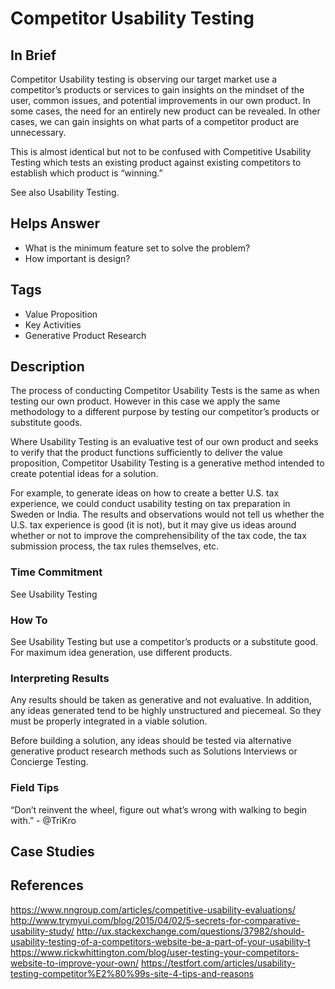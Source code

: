 # Competitor Usability Testing

## In Brief
Competitor Usability testing is observing our target market use a competitor’s products or services to gain insights on the mindset of the user, common issues, and potential improvements in our own product. In some cases, the need for an entirely new product can be revealed. In other cases, we can gain insights on what parts of a competitor product are unnecessary.

This is almost identical but not to be confused with Competitive Usability Testing which tests an existing product against existing competitors to establish which product is “winning.”

See also Usability Testing.

## Helps Answer
- What is the minimum feature set to solve the problem?
- How important is design?

## Tags
- Value Proposition
- Key Activities
- Generative Product Research

## Description
The process of conducting Competitor Usability Tests is the same as when testing our own product. However in this case we apply the same methodology to a different purpose by testing our competitor’s products or substitute goods.

Where Usability Testing is an evaluative test of our own product and seeks to verify that the product functions sufficiently to deliver the value proposition, Competitor Usability Testing is a generative method intended to create potential ideas for a solution.

For example, to generate ideas on how to create a better U.S. tax experience, we could conduct usability testing on tax preparation in Sweden or India. The results and observations would not tell us whether the U.S. tax experience is good (it is not), but it may give us ideas around whether or not to improve the comprehensibility of the tax code, the tax submission process, the tax rules themselves, etc.

### Time Commitment
See Usability Testing

### How To
See Usability Testing but use a competitor’s products or a substitute good. For maximum idea generation, use different products.

### Interpreting Results
Any results should be taken as generative and not evaluative. In addition, any ideas generated tend to be highly unstructured and piecemeal. So they must be properly integrated in a viable solution.

Before building a solution, any ideas should be tested via alternative generative product research methods such as Solutions Interviews or Concierge Testing.

### Field Tips
“Don’t reinvent the wheel, figure out what’s wrong with walking to begin with.” - @TriKro

## Case Studies

## References
https://www.nngroup.com/articles/competitive-usability-evaluations/
http://www.trymyui.com/blog/2015/04/02/5-secrets-for-comparative-usability-study/
http://ux.stackexchange.com/questions/37982/should-usability-testing-of-a-competitors-website-be-a-part-of-your-usability-t
https://www.rickwhittington.com/blog/user-testing-your-competitors-website-to-improve-your-own/
https://testfort.com/articles/usability-testing-competitor%E2%80%99s-site-4-tips-and-reasons

